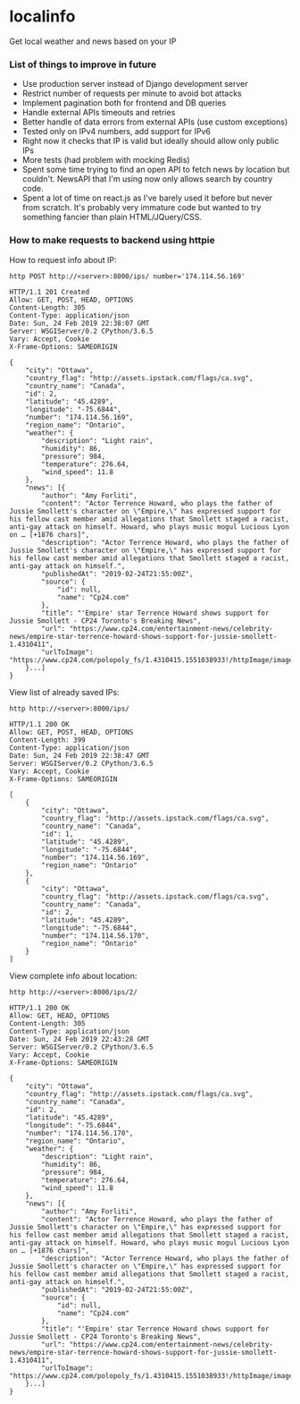 # localinfo
Get local weather and news based on your IP

### List of things to improve in future ###

- Use production server instead of Django development server
- Restrict number of requests per minute to avoid bot attacks
- Implement pagination both for frontend and DB queries
- Handle external APIs timeouts and retries
- Better handle of data errors from external APIs (use custom exceptions)
- Tested only on IPv4 numbers, add support for IPv6
- Right now it checks that IP is valid but ideally should allow only public IPs
- More tests (had problem with mocking Redis)
- Spent some time trying to find an open API to fetch news by location but couldn't. NewsAPI that I'm using now only allows search by country code.
- Spent a lot of time on react.js as I've barely used it before but never from scratch. It's probably very immature code but wanted to try something fancier than plain HTML/JQuery/CSS.

### How to make requests to backend using httpie ###

How to request info about IP:

`http POST http://<server>:8000/ips/ number='174.114.56.169'`

    HTTP/1.1 201 Created
    Allow: GET, POST, HEAD, OPTIONS
    Content-Length: 305
    Content-Type: application/json
    Date: Sun, 24 Feb 2019 22:38:07 GMT
    Server: WSGIServer/0.2 CPython/3.6.5
    Vary: Accept, Cookie
    X-Frame-Options: SAMEORIGIN

    {
        "city": "Ottawa",
        "country_flag": "http://assets.ipstack.com/flags/ca.svg",
        "country_name": "Canada",
        "id": 2,
        "latitude": "45.4289",
        "longitude": "-75.6844",
        "number": "174.114.56.169",
        "region_name": "Ontario",
        "weather": {
            "description": "Light rain",
            "humidity": 86,
            "pressure": 984,
            "temperature": 276.64,
            "wind_speed": 11.8
        },
        "news": [{
            "author": "Amy Forliti",
            "content": "Actor Terrence Howard, who plays the father of Jussie Smollett's character on \"Empire,\" has expressed support for his fellow cast member amid allegations that Smollett staged a racist, anti-gay attack on himself. Howard, who plays music mogul Lucious Lyon on … [+1876 chars]",
            "description": "Actor Terrence Howard, who plays the father of Jussie Smollett's character on \"Empire,\" has expressed support for his fellow cast member amid allegations that Smollett staged a racist, anti-gay attack on himself.",
            "publishedAt": "2019-02-24T21:55:00Z",
            "source": {
                "id": null,
                "name": "Cp24.com"
            },
            "title": "'Empire' star Terrence Howard shows support for Jussie Smollett - CP24 Toronto's Breaking News",
            "url": "https://www.cp24.com/entertainment-news/celebrity-news/empire-star-terrence-howard-shows-support-for-jussie-smollett-1.4310411",
            "urlToImage": "https://www.cp24.com/polopoly_fs/1.4310415.1551038933!/httpImage/image.jpg_gen/derivatives/landscape_620/image.jpg"
        }...]
    }

View list of already saved IPs:

`http http://<server>:8000/ips/`

    HTTP/1.1 200 OK
    Allow: GET, POST, HEAD, OPTIONS
    Content-Length: 399
    Content-Type: application/json
    Date: Sun, 24 Feb 2019 22:38:47 GMT
    Server: WSGIServer/0.2 CPython/3.6.5
    Vary: Accept, Cookie
    X-Frame-Options: SAMEORIGIN

    [
        {
            "city": "Ottawa",
            "country_flag": "http://assets.ipstack.com/flags/ca.svg",
            "country_name": "Canada",
            "id": 1,
            "latitude": "45.4289",
            "longitude": "-75.6844",
            "number": "174.114.56.169",
            "region_name": "Ontario"
        },
        {
            "city": "Ottawa",
            "country_flag": "http://assets.ipstack.com/flags/ca.svg",
            "country_name": "Canada",
            "id": 2,
            "latitude": "45.4289",
            "longitude": "-75.6844",
            "number": "174.114.56.170",
            "region_name": "Ontario"
        }
    ]

View complete info about location:

`http http://<server>:8000/ips/2/`

    HTTP/1.1 200 OK
    Allow: GET, HEAD, OPTIONS
    Content-Length: 305
    Content-Type: application/json
    Date: Sun, 24 Feb 2019 22:43:28 GMT
    Server: WSGIServer/0.2 CPython/3.6.5
    Vary: Accept, Cookie
    X-Frame-Options: SAMEORIGIN

    {
        "city": "Ottawa",
        "country_flag": "http://assets.ipstack.com/flags/ca.svg",
        "country_name": "Canada",
        "id": 2,
        "latitude": "45.4289",
        "longitude": "-75.6844",
        "number": "174.114.56.170",
        "region_name": "Ontario",
        "weather": {
            "description": "Light rain",
            "humidity": 86,
            "pressure": 984,
            "temperature": 276.64,
            "wind_speed": 11.8
        },
        "news": [{
            "author": "Amy Forliti",
            "content": "Actor Terrence Howard, who plays the father of Jussie Smollett's character on \"Empire,\" has expressed support for his fellow cast member amid allegations that Smollett staged a racist, anti-gay attack on himself. Howard, who plays music mogul Lucious Lyon on … [+1876 chars]",
            "description": "Actor Terrence Howard, who plays the father of Jussie Smollett's character on \"Empire,\" has expressed support for his fellow cast member amid allegations that Smollett staged a racist, anti-gay attack on himself.",
            "publishedAt": "2019-02-24T21:55:00Z",
            "source": {
                "id": null,
                "name": "Cp24.com"
            },
            "title": "'Empire' star Terrence Howard shows support for Jussie Smollett - CP24 Toronto's Breaking News",
            "url": "https://www.cp24.com/entertainment-news/celebrity-news/empire-star-terrence-howard-shows-support-for-jussie-smollett-1.4310411",
            "urlToImage": "https://www.cp24.com/polopoly_fs/1.4310415.1551038933!/httpImage/image.jpg_gen/derivatives/landscape_620/image.jpg"
        }...]
    }
